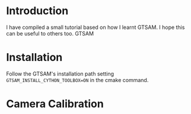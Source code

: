 # Introduction

I have compiled a small tutorial based on how I learnt GTSAM. I hope this can be useful to others too. GTSAM



# Installation

Follow the GTSAM's installation path setting `GTSAM_INSTALL_CYTHON_TOOLBOX=ON` in the cmake command.



# Camera Calibration

